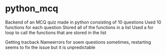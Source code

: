 # python_mcq
Backend of an MCQ quiz made in python consisting of 10 questions
Used 10 functions for each question
Stored all of the functions in a list
Used a for loop to call the functions that are stored in the list

Getting tracback Nameerrors for soem questions sometimes, restarting seems to fix the issue but it is unpredictable
